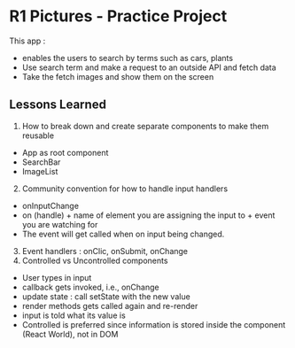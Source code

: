 # R1 Pictures - Practice Project

This app :
- enables the users to search by terms such as cars, plants
- Use search term and make a request to an outside API and fetch data
- Take the fetch images and show them on the screen 


## Lessons Learned

1. How to break down and create separate components to make them reusable 
  - App as root component 
  - SearchBar
  - ImageList 
2. Community convention for how to handle input handlers
  - onInputChange 
  - on (handle) + name of element you are assigning the input to + event you are watching for
  - The event will get called when on input being changed.
3. Event handlers : onClic, onSubmit, onChange 
4. Controlled vs Uncontrolled components
  - User types in input
  - callback gets invoked, i.e., onChange
  - update state : call setState with the new value
  - render methods gets called again and re-render
  - input is told what its value is
  - Controlled is preferred since information is stored inside the component (React World), not in DOM
